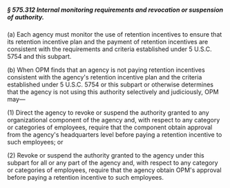 ##### § 575.312 Internal monitoring requirements and revocation or suspension of authority. #####

(a) Each agency must monitor the use of retention incentives to ensure that its retention incentive plan and the payment of retention incentives are consistent with the requirements and criteria established under 5 U.S.C. 5754 and this subpart.

(b) When OPM finds that an agency is not paying retention incentives consistent with the agency's retention incentive plan and the criteria established under 5 U.S.C. 5754 or this subpart or otherwise determines that the agency is not using this authority selectively and judiciously, OPM may—

(1) Direct the agency to revoke or suspend the authority granted to any organizational component of the agency and, with respect to any category or categories of employees, require that the component obtain approval from the agency's headquarters level before paying a retention incentive to such employees; or

(2) Revoke or suspend the authority granted to the agency under this subpart for all or any part of the agency and, with respect to any category or categories of employees, require that the agency obtain OPM's approval before paying a retention incentive to such employees.